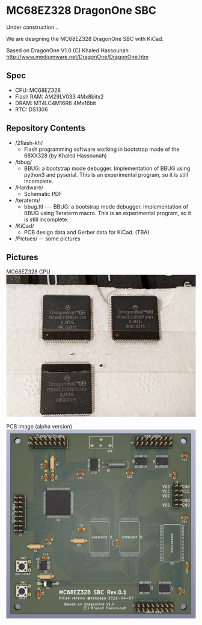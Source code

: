 # MC68EZ328 DragonOne SBC

Under construction...  

We are designing the MC68EZ328 DragonOne SBC with KiCad. 

Based on DragonOne V1.0 (C) Khaled Hassounah  
http://www.mediumware.net/DragonOne/DragonOne.htm  

## Spec

* CPU: MC68EZ328
* Flash RAM: AM29LV033 4Mx8bitx2
* DRAM: MT4LC4M16R6 4Mx16bit
* RTC: DS1306

## Repository Contents

* /2flash-kh/
  * Flash programming software working in bootstrap mode of the 68XX328 (by Khaled Hassounah)
* /bbug/
  * BBUG: a bootstrap mode debugger. Implementation of BBUG using python3 and pyserial. This is an experimental program, so it is still incomplete.
* /Hardware/
  * Schematic PDF
* /teraterm/
  * bbug.ttl --- BBUG: a bootstrap mode debugger. Implementation of BBUG using Teraterm macro. This is an experimental program, so it is still incomplete.
* /KiCad/
  * PCB design data and Gerber data for KiCad. (TBA) 
* /Pictues/ -- some pictures

## Pictures

MC68EZ328 CPU  
![MC68EZ328 CPU](/Pictures/dragonball_mc68ez328_cpu.jpg)

PCB image (alpha version)  
![PCB image by KiCad](/Pictures/DragonOne_rev01_kicad.jpg) 
